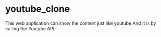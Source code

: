 # youtube_clone
This web application can show the content just like youtube.And it is by calling the  Youtube API. 
